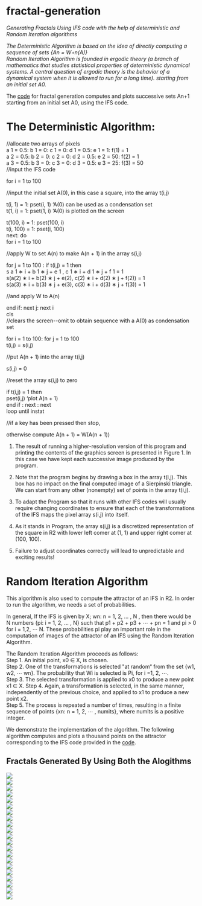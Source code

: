 # fractal-generation
*Generating Fractals Using IFS code with the help of deterministic and Random Iteration algorithms* <br />

*The Deterministic Algorithm is based on the idea of directly computing a sequence of sets {An = W∘n(A)}* <br />
*Random Iteration Algorithm is founded in ergodic theory (a branch of mathematics that studies statistical properties of deterministic dynamical systems. A central question of ergodic theory is the behavior of a dynamical system when it is allowed to run for a long time). starting from an initial set A0.* <br />

The [code](https://github.com/indradhar/fractal-generation/blob/main/Code%20For%20Fractal%20Generation.ipynb) for fractal generation computes and plots successive sets An+1 starting from an initial set A0, using the IFS code.

# The Deterministic Algorithm: #

  //allocate two arrays of pixels <br />
  a 1 = 0.5: b 1 = 0: c 1 = 0: d 1 = 0.5: e 1 = 1: f(1) = 1<br />
  a 2 = 0.5: b 2 = 0: c 2 = 0: d 2 = 0.5: e 2 = 50: f(2) = 1<br />
  a 3 = 0.5: b 3 = 0: c 3 = 0: d 3 = 0.5: e 3 = 25: f(3) = 50<br />
  //input the IFS code<br />

  for i = 1 to 100<br />

  //input the initial set A(0), in this case a square, into the array t(i,j)

  t(i, 1) = 1: pset(i, 1) ‘A(0) can be used as a condensation set <br />
  t(1, i) = 1: pset(1, i) ‘A(0) is plotted on the screen

  t(100, i) = 1: pset(100, i)<br />
  t(i, 100) = 1: pset(i, 100)<br />
  next: do<br />
  for i = 1 to 100<br />

  //apply W to set A(n) to make A(n + 1) in the array s(i,j)<br />

  for j = 1 to 100 : if t(i,j) = 1 then<br />
  s a 1 ∗ i + b 1 ∗ j + e 1 , c 1 ∗ i + d 1 ∗ j + f 1 = 1<br />
  s(a(2) ∗ i + b(2) ∗ j + e(2), c(2) ∗ i + d(2) ∗ j + f(2)) = 1<br />
  s(a(3) ∗ i + b(3) ∗ j + e(3), c(3) ∗ i + d(3) ∗ j + f(3)) = 1<br />

  //and apply W to A(n)<br />

  end if: next j: next i<br />
  cls <br />
  //clears the screen--omit to obtain sequence with a A(0) as condensation set<br />

  for i = 1 to 100: for j = 1 to 100<br />
  t(i,j) = s(i,j)<br />

  //put A(n + 1) into the array t(i,j)<br />

  s(i,j) = 0

  //reset the array s(i,j) to zero

  if t(i,j) = 1 then<br />
  pset(i,j) ‘plot A(n + 1)<br />
  end if : next : next<br />
  loop until instat<br />

  //if a key has been pressed then stop,

  otherwise compute A(n + 1) = W(A(n + 1))<br />


1. The result of running a higher-resolution version of this program and printing the contents of the graphics screen is presented in Figure 1. In this case we have kept each successive image produced by the program. 

2. Note that the program begins by drawing a box in the array t(i,j). This box has no impact on the final computed image of a Sierpinski triangle. We can start from any other (nonempty) set of points in the array t(i,j). 

3. To adapt the Program so that it runs with other IFS codes will usually require changing coordinates to ensure that each of
the transformations of the IFS maps the pixel array s(i,j) into itself.

4. As it stands in Program, the array s(i,j) is a discretized representation of the square in R2 with lower left comer at
(1, 1) and upper right comer at (100, 100). 

5. Failure to adjust coordinates correctly will lead to unpredictable and exciting results! 

# Random Iteration Algorithm

This algorithm is also used to compute the attractor of an IFS in R2. In order to run the algorithm, we needs a set of probabilities.

In general, If the IFS is given by X; wn: n = 1, 2, ... , N , then there would be N numbers {pi: i = 1, 2, ... , N} such that p1 + p2 + p3 + ⋯ + pn = 1 and pi > 0 for i = 1,2, ⋯ N. These probabilities pi play an important role in the computation of images of the attractor of an IFS using the Random Iteration Algorithm.

The Random Iteration Algorithm proceeds as follows:<br />
Step 1. An initial point, x0 ∈ X, is chosen.<br />
Step 2. One of the transformations is selected "at random“ from the set {w1, w2, ⋯ wn}. The probability that Wi is selected is Pi, for i =1, 2, ⋯.<br />
Step 3. The selected transformation is applied to x0 to produce a new point x1 ∈ X.
Step 4. Again, a transformation is selected, in the same manner, independently of the previous choice, and applied to x1 to produce a new point x2. <br />
Step 5. The process is repeated a number of times, resulting in a finite sequence of points {xn: n = 1, 2, ⋯ , numits}, where numits is a positive integer.<br />

We demonstrate the implementation of the algorithm. The following algorithm computes and plots a thousand points on the attractor corresponding to the IFS code provided in the [code](https://github.com/indradhar/fractal-generation/blob/main/Code%20For%20Fractal%20Generation.ipynb).

## Fractals Generated By Using Both the Alogithms <br />
![](https://github.com/indradhar/fractal-generation/blob/main/Barnsley%20Fern%20fractal.png)<br />
![](https://github.com/indradhar/fractal-generation/blob/main/Dragon%20curve%20fractal.png)<br />
![](https://github.com/indradhar/fractal-generation/blob/main/IFSfractalUsingIterationMethod%20(2).png)<br />
![](https://github.com/indradhar/fractal-generation/blob/main/IFSfractalUsingIterationMethod%20(3).png)<br />
![](https://github.com/indradhar/fractal-generation/blob/main/IFSfractalUsingIterationMethod%20(4).png)<br />
![](https://github.com/indradhar/fractal-generation/blob/main/IFSfractalUsingIterationMethod%20(5).png)<br />
![](https://github.com/indradhar/fractal-generation/blob/main/IFSfractalUsingIterationMethod%20(6).png)<br />
![](https://github.com/indradhar/fractal-generation/blob/main/IFSfractalUsingIterationMethod%20(7).png)<br />
![](https://github.com/indradhar/fractal-generation/blob/main/IFSfractalUsingIterationMethod%20(8).png)<br />
![](https://github.com/indradhar/fractal-generation/blob/main/Levy%20C%20curve%20fractal.png)<br />
![](https://github.com/indradhar/fractal-generation/blob/main/Sierpinski%20Triangle%20fractal.png)<br />
![](https://github.com/indradhar/fractal-generation/blob/main/ques1%20fractal.png)<br />
![](https://github.com/indradhar/fractal-generation/blob/main/ques2%20fractal.png)<br />
![](https://github.com/indradhar/fractal-generation/blob/main/random%20fractal.png)<br />
![](https://github.com/indradhar/fractal-generation/blob/main/Fractal%201.jpeg)<br />
![](https://github.com/indradhar/fractal-generation/blob/main/Fractal%202.jpeg)<br />
![](https://github.com/indradhar/fractal-generation/blob/main/Fractal%204.jpeg)<br />
![](https://github.com/indradhar/fractal-generation/blob/main/Fractal%205.jpeg)<br />
![](https://github.com/indradhar/fractal-generation/blob/main/Fractal%206.jpeg)<br />
![](https://github.com/indradhar/fractal-generation/blob/main/Fractal%207.jpeg)<br />
![](https://github.com/indradhar/fractal-generation/blob/main/Fractal%203.jpeg)<br />
